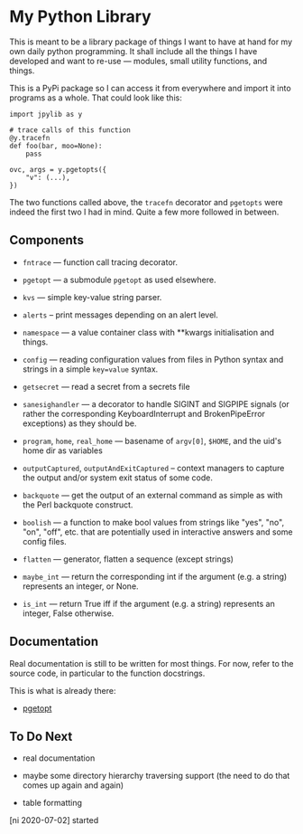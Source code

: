 My Python Library
=================

This is meant to be a library package of things I want to have at
hand for my own daily python programming. It shall include all the
things I have developed and want to re-use — modules, small utility
functions, and things.

This is a PyPi package so I can access it from everywhere and import
it into programs as a whole. That could look like this:

    import jpylib as y

    # trace calls of this function
    @y.tracefn
    def foo(bar, moo=None):
        pass

    ovc, args = y.pgetopts({
        "v": (...),
    })

The two functions called above, the `tracefn` decorator and
`pgetopts` were indeed the first two I had in mind. Quite a few more
followed in between.


Components
----------

* `fntrace` — function call tracing decorator.

* `pgetopt` — a submodule `pgetopt` as used elsewhere.

* `kvs` — simple key-value string parser.

* `alerts` – print messages depending on an alert level.

* `namespace` — a value container class with **kwargs initialisation
  and things.

* `config` — reading configuration values from files in Python
  syntax and strings in a simple `key=value` syntax.

* `getsecret` — read a secret from a secrets file

* `sanesighandler` — a decorator to handle SIGINT and SIGPIPE
  signals (or rather the corresponding KeyboardInterrupt and
  BrokenPipeError exceptions) as they should be.

* `program`, `home`, `real_home` — basename of `argv[0]`, `$HOME`,
  and the uid's home dir as variables

* `outputCaptured`, `outputAndExitCaptured` – context managers to
  capture the output and/or system exit status of some code.

* `backquote` — get the output of an external command as simple as
  with the Perl backquote construct.

* `boolish` — a function to make bool values from strings like
  "yes", "no", "on", "off", etc. that are potentially used in
  interactive answers and some config files.

* `flatten` — generator, flatten a sequence (except strings)

* `maybe_int` — return the corresponding int if the argument (e.g. a
  string) represents an integer, or None.

* `is_int` — return True iff if the argument (e.g. a string)
  represents an integer, False otherwise.


Documentation
-------------

Real documentation is still to be written for most things. For now,
refer to the source code, in particular to the function docstrings.

This is what is already there:

* [pgetopt](doc/pgetopt.md)


To Do Next
----------

* real documentation

* maybe some directory hierarchy traversing support (the need to do
  that comes up again and again)

* table formatting

[ni 2020-07-02] started
